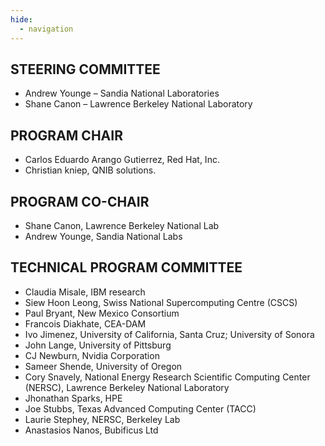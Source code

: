 ```yaml
---
hide:
  - navigation
---
```


## STEERING COMMITTEE
* Andrew Younge – Sandia National Laboratories
* Shane Canon – Lawrence Berkeley National Laboratory

## PROGRAM CHAIR
* Carlos Eduardo Arango Gutierrez, Red Hat, Inc.
* Christian kniep, QNIB solutions.

## PROGRAM CO-CHAIR
* Shane Canon, Lawrence Berkeley National Lab
* Andrew Younge, Sandia National Labs

## TECHNICAL PROGRAM COMMITTEE
* Claudia Misale, IBM research
* Siew Hoon Leong, Swiss National Supercomputing Centre (CSCS) 
* Paul Bryant, New Mexico Consortium
* Francois Diakhate, CEA-DAM
* Ivo Jimenez, University of California, Santa Cruz; University of Sonora
* John Lange, University of Pittsburg
* CJ Newburn, Nvidia Corporation
* Sameer Shende, University of Oregon
* Cory Snavely, National Energy Research Scientific Computing Center (NERSC), Lawrence Berkeley National Laboratory
* Jhonathan Sparks, HPE
* Joe Stubbs, Texas Advanced Computing Center (TACC)
* Laurie Stephey, NERSC, Berkeley Lab
* Anastasios Nanos, Bubificus Ltd

